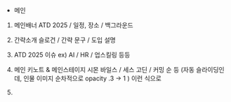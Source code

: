 - 메인
1. 메인배너 
  ATD 2025 / 일정, 장소 / 백그라운드


2. 간략소개
  슬로건 / 간략 문구 / 도입 설명

3. ATD 2025 이슈
  ex) AI / HR / 업스킬링 등등

4. 메인 키노트 & 메인스테이지
  시몬 바일스 / 세스 고딘 / 커밍 순 등 (자동 슬라이딩인데, 인물 이미지 순차적으로 opacity .3 -> 1 ) 이런 식으로

5. 